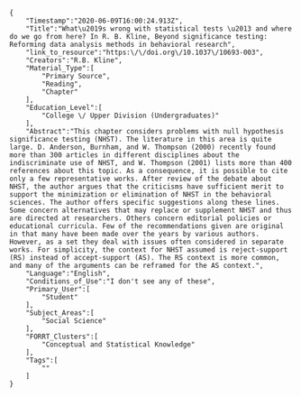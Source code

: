 
    {
        "Timestamp":"2020-06-09T16:00:24.913Z",
        "Title":"What\u2019s wrong with statistical tests \u2013 and where do we go from here? In R. B. Kline, Beyond significance testing: Reforming data analysis methods in behavioral research",
        "link_to_resource":"https:\/\/doi.org\/10.1037\/10693-003",
        "Creators":"R.B. Kline",
        "Material_Type":[
            "Primary Source",
            "Reading",
            "Chapter"
        ],
        "Education_Level":[
            "College \/ Upper Division (Undergraduates)"
        ],
        "Abstract":"This chapter considers problems with null hypothesis significance testing (NHST). The literature in this area is quite large. D. Anderson, Burnham, and W. Thompson (2000) recently found more than 300 articles in different disciplines about the indiscriminate use of NHST, and W. Thompson (2001) lists more than 400 references about this topic. As a consequence, it is possible to cite only a few representative works. After review of the debate about NHST, the author argues that the criticisms have sufficient merit to support the minimization or elimination of NHST in the behavioral sciences. The author offers specific suggestions along these lines. Some concern alternatives that may replace or supplement NHST and thus are directed at researchers. Others concern editorial policies or educational curricula. Few of the recommendations given are original in that many have been made over the years by various authors. However, as a set they deal with issues often considered in separate works. For simplicity, the context for NHST assumed is reject-support (RS) instead of accept-support (AS). The RS context is more common, and many of the arguments can be reframed for the AS context.",
        "Language":"English",
        "Conditions_of_Use":"I don't see any of these",
        "Primary_User":[
            "Student"
        ],
        "Subject_Areas":[
            "Social Science"
        ],
        "FORRT_Clusters":[
            "Conceptual and Statistical Knowledge"
        ],
        "Tags":[
            ""
        ]
    }
